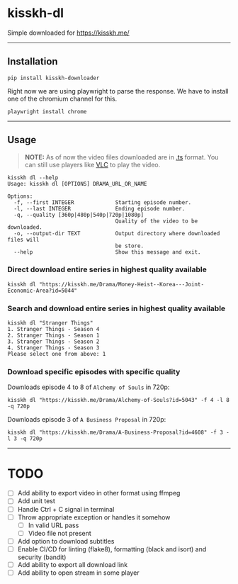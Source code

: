 # kisskh-dl

Simple downloaded for https://kisskh.me/

---

## Installation

```console
pip install kisskh-downloader
```

Right now we are using playwright to parse the response. We have to install one of the chromium channel for this.

```console
playwright install chrome
```

---

## Usage

> **NOTE:** As of now the video files downloaded are in [.ts](https://en.wikipedia.org/wiki/MPEG_transport_stream) format. You can still use players like [VLC](https://www.videolan.org/) to play the video.

```console
kisskh dl --help
Usage: kisskh dl [OPTIONS] DRAMA_URL_OR_NAME

Options:
  -f, --first INTEGER             Starting episode number.
  -l, --last INTEGER              Ending episode number.
  -q, --quality [360p|480p|540p|720p|1080p]
                                  Quality of the video to be downloaded.
  -o, --output-dir TEXT           Output directory where downloaded files will
                                  be store.
  --help                          Show this message and exit.
```

### Direct download entire series in highest quality available

```console
kisskh dl "https://kisskh.me/Drama/Money-Heist--Korea---Joint-Economic-Area?id=5044"
```

### Search and download entire series in highest quality available

```console
kisskh dl "Stranger Things"
1. Stranger Things - Season 4
2. Stranger Things - Season 1
3. Stranger Things - Season 2
4. Stranger Things - Season 3
Please select one from above: 1
```

### Download specific episodes with specific quality

Downloads episode 4 to 8 of `Alchemy of Souls` in 720p:
```console
kisskh dl "https://kisskh.me/Drama/Alchemy-of-Souls?id=5043" -f 4 -l 8 -q 720p
```

Downloads episode 3 of `A Business Proposal` in 720p:
```console
kisskh dl "https://kisskh.me/Drama/A-Business-Proposal?id=4608" -f 3 -l 3 -q 720p
```

---

# TODO
- [ ] Add ability to export video in other format using ffmpeg
- [ ] Add unit test
- [ ] Handle Ctrl + C signal in terminal
- [ ] Throw appropriate exception or handles it somehow
    - [ ] In valid URL pass
    - [ ] Video file not present
- [ ] Add option to download subtitles
- [ ] Enable CI/CD for linting (flake8), formatting (black and isort) and security (bandit)
- [ ] Add ability to export all download link
- [ ] Add ability to open stream in some player